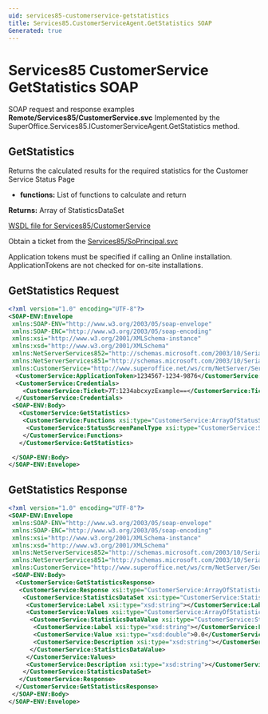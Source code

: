```yaml
---
uid: services85-customerservice-getstatistics
title: Services85.CustomerServiceAgent.GetStatistics SOAP
Generated: true
---
```


# Services85 CustomerService GetStatistics SOAP

SOAP request and response examples **Remote/Services85/CustomerService.svc**
Implemented by the <see cref="M:SuperOffice.Services85.ICustomerServiceAgent.GetStatistics">SuperOffice.Services85.ICustomerServiceAgent.GetStatistics</see> method.

## GetStatistics

Returns the calculated results for the required statistics for the Customer Service Status Page

* **functions:** List of functions to calculate and return

**Returns:** Array of StatisticsDataSet


[WSDL file for Services85/CustomerService](../Services85-CustomerService.md)

Obtain a ticket from the [Services85/SoPrincipal.svc](../SoPrincipal/index.md)

Application tokens must be specified if calling an Online installation. ApplicationTokens are not checked for on-site installations.

## GetStatistics Request

```xml
<?xml version="1.0" encoding="UTF-8"?>
<SOAP-ENV:Envelope
 xmlns:SOAP-ENV="http://www.w3.org/2003/05/soap-envelope"
 xmlns:SOAP-ENC="http://www.w3.org/2003/05/soap-encoding"
 xmlns:xsi="http://www.w3.org/2001/XMLSchema-instance"
 xmlns:xsd="http://www.w3.org/2001/XMLSchema"
 xmlns:NetServerServices852="http://schemas.microsoft.com/2003/10/Serialization/Arrays"
 xmlns:NetServerServices851="http://schemas.microsoft.com/2003/10/Serialization/"
 xmlns:CustomerService="http://www.superoffice.net/ws/crm/NetServer/Services85">
  <CustomerService:ApplicationToken>1234567-1234-9876</CustomerService:ApplicationToken>
  <CustomerService:Credentials>
    <CustomerService:Ticket>7T:1234abcxyzExample==</CustomerService:Ticket>
  </CustomerService:Credentials>
 <SOAP-ENV:Body>
   <CustomerService:GetStatistics>
    <CustomerService:Functions xsi:type="CustomerService:ArrayOfStatusScreenPanelType">
     <CustomerService:StatusScreenPanelType xsi:type="CustomerService:StatusScreenPanelType">None</CustomerService:StatusScreenPanelType>
    </CustomerService:Functions>
   </CustomerService:GetStatistics>

 </SOAP-ENV:Body>
</SOAP-ENV:Envelope>

```


## GetStatistics Response

```xml
<?xml version="1.0" encoding="UTF-8"?>
<SOAP-ENV:Envelope
 xmlns:SOAP-ENV="http://www.w3.org/2003/05/soap-envelope"
 xmlns:SOAP-ENC="http://www.w3.org/2003/05/soap-encoding"
 xmlns:xsi="http://www.w3.org/2001/XMLSchema-instance"
 xmlns:xsd="http://www.w3.org/2001/XMLSchema"
 xmlns:NetServerServices852="http://schemas.microsoft.com/2003/10/Serialization/Arrays"
 xmlns:NetServerServices851="http://schemas.microsoft.com/2003/10/Serialization/"
 xmlns:CustomerService="http://www.superoffice.net/ws/crm/NetServer/Services85">
 <SOAP-ENV:Body>
  <CustomerService:GetStatisticsResponse>
   <CustomerService:Response xsi:type="CustomerService:ArrayOfStatisticsDataSet">
    <CustomerService:StatisticsDataSet xsi:type="CustomerService:StatisticsDataSet">
     <CustomerService:Label xsi:type="xsd:string"></CustomerService:Label>
     <CustomerService:Values xsi:type="CustomerService:ArrayOfStatisticsDataValue">
      <CustomerService:StatisticsDataValue xsi:type="CustomerService:StatisticsDataValue">
       <CustomerService:Label xsi:type="xsd:string"></CustomerService:Label>
       <CustomerService:Value xsi:type="xsd:double">0.0</CustomerService:Value>
       <CustomerService:Description xsi:type="xsd:string"></CustomerService:Description>
      </CustomerService:StatisticsDataValue>
     </CustomerService:Values>
     <CustomerService:Description xsi:type="xsd:string"></CustomerService:Description>
    </CustomerService:StatisticsDataSet>
   </CustomerService:Response>
  </CustomerService:GetStatisticsResponse>
 </SOAP-ENV:Body>
</SOAP-ENV:Envelope>

```

